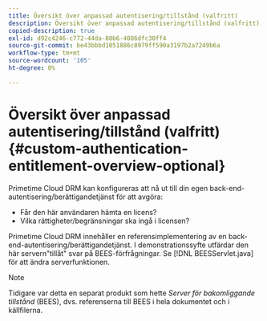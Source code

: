 ```yaml
---
title: Översikt över anpassad autentisering/tillstånd (valfritt)
description: Översikt över anpassad autentisering/tillstånd (valfritt)
copied-description: true
exl-id: d92c4246-c772-44da-80b6-4086dfc30ff4
source-git-commit: be43bbbd1051886c8979ff590a3197b2a7249b6a
workflow-type: tm+mt
source-wordcount: '105'
ht-degree: 0%

---
```


# Översikt över anpassad autentisering/tillstånd (valfritt){#custom-authentication-entitlement-overview-optional}

Primetime Cloud DRM kan konfigureras att nå ut till din egen back-end-autentisering/berättigandetjänst för att avgöra:

* Får den här användaren hämta en licens?
* Vilka rättigheter/begränsningar ska ingå i licensen?

Primetime Cloud DRM innehåller en referensimplementering av en back-end-autentisering/berättigandetjänst. I demonstrationssyfte utfärdar den här servern&quot;tillåt&quot; svar på BEES-förfrågningar. Se [!DNL BEESServlet.java] för att ändra serverfunktionen.

>[!NOTE]
>
>Tidigare var detta en separat produkt som hette *Server för bakomliggande tillstånd* (BEES), dvs. referenserna till BEES i hela dokumentet och i källfilerna.
